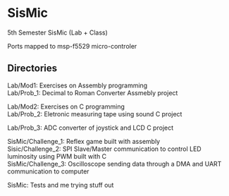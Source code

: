 # SisMic
5th Semester SisMic (Lab + Class)

Ports mapped to msp-f5529 micro-controler

## Directories
Lab/Mod1:   Exercises on Assembly programming\
Lab/Prob_1: Decimal to Roman Converter Assmebly project

Lab/Mod2:   Exercises on C programming\
Lab/Prob_2: Eletronic measuring tape using sound C project

Lab/Prob_3: ADC converter of joystick and LCD C project

SisMic/Challenge_1: Reflex game built with assembly\
Sisic/Challenge_2: SPI Slave/Master communication to control LED luminosity using PWM built with C\
SisMic/Challenge_3: Oscilloscope sending data through a DMA and UART communication to computer

SisMic: Tests and me trying stuff out
